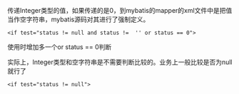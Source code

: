 传递Integer类型的值，如果传递的是0，到mybatis的mapper的xml文件中是把值当作空字符串，mybatis源码对其进行了强制定义。

```
<if test="status != null and status !=  '' or status == 0">
```

使用时增加多一个or status == 0判断

实际上，Integer类型和空字符串是不需要判断比较的。业务上一般比较是否为null就行了

```
<if test="status != null">
```
